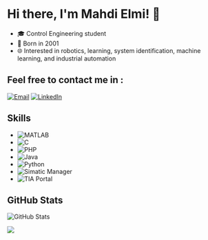 # Hi there, I'm Mahdi Elmi! 👋

- 🎓 Control Engineering student
- 🎂 Born in 2001
- 🌐 Interested in robotics, learning, system identification, machine learning, and industrial automation

## Feel free to contact me in :
[![Email](https://img.shields.io/badge/Email-sru.mahdi%40gmail.com-blue?style=for-the-badge&logo=gmail)](mailto:sru.mahdi@gmail.com)
[![LinkedIn](https://img.shields.io/badge/LinkedIn-Connect-blue?style=for-the-badge&logo=linkedin)](https://www.linkedin.com/in/yourusername)

## Skills

- ![MATLAB](https://img.shields.io/badge/MATLAB-0076A8?style=for-the-badge&logo=mathworks&logoColor=white)
- ![C](https://img.shields.io/badge/C-00599C?style=for-the-badge&logo=c&logoColor=white)
- ![PHP](https://img.shields.io/badge/PHP-777BB4?style=for-the-badge&logo=php&logoColor=white)
- ![Java](https://img.shields.io/badge/Java-007396?style=for-the-badge&logo=java&logoColor=white)
- ![Python](https://img.shields.io/badge/Python-3776AB?style=for-the-badge&logo=python&logoColor=white)
- ![Simatic Manager](https://img.shields.io/badge/Simatic_Manager-009639?style=for-the-badge&logo=siemens&logoColor=white)
- ![TIA Portal](https://img.shields.io/badge/TIA_Portal-009639?style=for-the-badge&logo=siemens&logoColor=white)

## GitHub Stats

![GitHub Stats](https://github-readme-stats.vercel.app/api?username=yourusername&show_icons=true)

![](https://komarev.com/ghpvc/?username=your-github-username&color=green)
